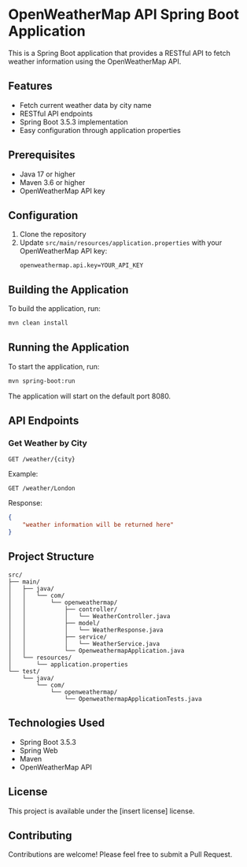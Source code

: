# OpenWeatherMap API Spring Boot Application

This is a Spring Boot application that provides a RESTful API to fetch weather information using the OpenWeatherMap API.

## Features

- Fetch current weather data by city name
- RESTful API endpoints
- Spring Boot 3.5.3 implementation
- Easy configuration through application properties

## Prerequisites

- Java 17 or higher
- Maven 3.6 or higher
- OpenWeatherMap API key

## Configuration

1. Clone the repository
2. Update `src/main/resources/application.properties` with your OpenWeatherMap API key:
   ```properties
   openweathermap.api.key=YOUR_API_KEY
   ```

## Building the Application

To build the application, run:

```bash
mvn clean install
```

## Running the Application

To start the application, run:

```bash
mvn spring-boot:run
```

The application will start on the default port 8080.

## API Endpoints

### Get Weather by City

```
GET /weather/{city}
```

Example:
```
GET /weather/London
```

Response:
```json
{
    "weather information will be returned here"
}
```

## Project Structure

```
src/
├── main/
│   ├── java/
│   │   └── com/
│   │       └── openweathermap/
│   │           ├── controller/
│   │           │   └── WeatherController.java
│   │           ├── model/
│   │           │   └── WeatherResponse.java
│   │           ├── service/
│   │           │   └── WeatherService.java
│   │           └── OpenweathermapApplication.java
│   └── resources/
│       └── application.properties
└── test/
    └── java/
        └── com/
            └── openweathermap/
                └── OpenweathermapApplicationTests.java
```

## Technologies Used

- Spring Boot 3.5.3
- Spring Web
- Maven
- OpenWeatherMap API

## License

This project is available under the [insert license] license.

## Contributing

Contributions are welcome! Please feel free to submit a Pull Request.
